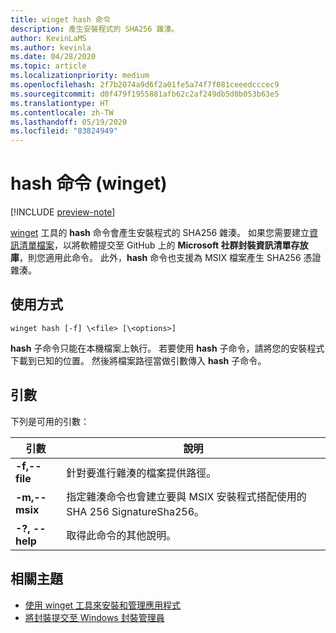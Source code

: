 ```yaml
---
title: winget hash 命令
description: 產生安裝程式的 SHA256 雜湊。
author: KevinLaMS
ms.author: kevinla
ms.date: 04/28/2020
ms.topic: article
ms.localizationpriority: medium
ms.openlocfilehash: 2f7b2074a9d6f2a01fe5a74f7f081ceeedcccec9
ms.sourcegitcommit: d0f479f1955881afb62c2af249db5d0b053b63e5
ms.translationtype: HT
ms.contentlocale: zh-TW
ms.lasthandoff: 05/19/2020
ms.locfileid: "83824949"
---
```

# <a name="hash-command-winget"></a>hash 命令 (winget)

[!INCLUDE [preview-note](../../includes/package-manager-preview.md)]

[winget](index.md) 工具的 **hash** 命令會產生安裝程式的 SHA256 雜湊。 如果您需要建立[資訊清單檔案](../package/manifest.md)，以將軟體提交至 GitHub 上的 **Microsoft 社群封裝資訊清單存放庫**，則您適用此命令。 此外，**hash** 命令也支援為 MSIX 檔案產生 SHA256 憑證雜湊。

## <a name="usage"></a>使用方式

`winget hash [-f] \<file> [\<options>]`

**hash** 子命令只能在本機檔案上執行。 若要使用 **hash** 子命令，請將您的安裝程式下載到已知的位置。 然後將檔案路徑當做引數傳入 **hash** 子命令。

## <a name="arguments"></a>引數

下列是可用的引數：

| 引數  | 說明 |
|--------------|-------------|
| **-f,--file** |  針對要進行雜湊的檔案提供路徑。 |
| **-m,--msix**  | 指定雜湊命令也會建立要與 MSIX 安裝程式搭配使用的 SHA 256 SignatureSha256。 |
| **-?, --help** |  取得此命令的其他說明。 |

## <a name="related-topics"></a>相關主題

* [使用 winget 工具來安裝和管理應用程式](index.md)
* [將封裝提交至 Windows 封裝管理員](../package/index.md)
